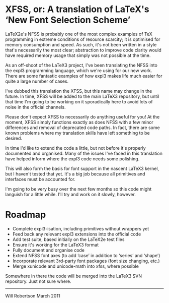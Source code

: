 
XFSS, or: A translation of LaTeX's ‘New Font Selection Scheme’
==============================================================

LaTeX2e's NFSS is probably one of the most complex examples of TeX
programming in extreme conditions of resource scarcity; it is optimised
for memory consumption and speed. As such, it's not been written in a style
that's necessarily the most clear; abstraction to improve code clarity
would have required memory usage that simply was not possible at the time.

As an off-shoot of the LaTeX3 project, I've been translating the NFSS into
the expl3 programming language, which we're using for our new work.
There are some fantastic examples of how expl3 makes life much easier for
quite a large number of cases.

I've dubbed this translation the XFSS, but this name may change in the future.
In time, XFSS will be added to the main LaTeX3 repository, but until that time
I'm going to be working on it sporadically here to avoid lots of noise in
the official channels.

Please don't expect XFSS to necessarily do anything useful for you!
At the moment, XFSS simply functions exactly as does NFSS with a few minor
differences and removal of deprecated code paths.
In fact, there are some known problems where my translation skills have left
something to be desired.

In time I'd like to extend the code a little, but not before it's properly
documented and organised. Many of the issues I've faced in this translation
have helped inform where the expl3 code needs some polishing.

This will also form the basis for font support in the nascent LaTeX3 kernel,
but I haven't tested that yet. It's a big job because all primitives and
interfaces must be accounted for.

I'm going to be very busy over the next few months so this code might languish
for a little while. I'll try and work on it slowly, however.

Roadmap
=======

 * Complete expl3-isation, including primitives without wrappers yet
 * Feed back any relevant expl3 extensions into the official code
 * Add test suite, based initially on the LaTeX2e test files
 * Ensure it's working for the LaTeX3 format
 * Fully document and organise code
 * Extend NFSS font axes (to add ‘case’ in addition to ‘series’ and ‘shape’)
 * Incorporate relevant 3rd-party font packages (font size changing, etc.)
 * Merge xunicode and unicode-math into xfss, where possible

Somewhere in there the code will be merged into the LaTeX3 SVN repository.
Just not sure where.

--------------
Will Robertson
March 2011

